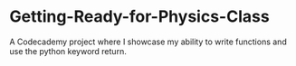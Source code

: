 # Getting-Ready-for-Physics-Class
A Codecademy project where I showcase my ability to write functions and use the python keyword return. 
